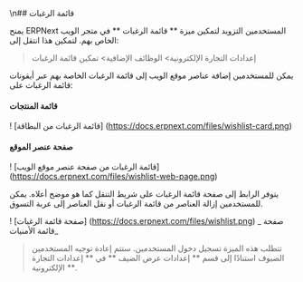 \n## قائمة الرغبات

يمنح ERPNext المستخدمين التزويد لتمكين ميزة ** قائمة الرغبات ** في متجر الويب الخاص بهم. لتمكين هذا انتقل إلى:

> إعدادات التجارة الإلكترونية> الوظائف الإضافية> تمكين قائمة الرغبات

يمكن للمستخدمين إضافة عناصر موقع الويب إلى قائمة الرغبات الخاصة بهم عبر أيقونات قائمة الرغبات على:

#### قائمة المنتجات

! [قائمة الرغبات من البطاقة] (https://docs.erpnext.com/files/wishlist-card.png)

#### صفحة عنصر الموقع

! [قائمة الرغبات من صفحة عنصر موقع الويب] (https://docs.erpnext.com/files/wishlist-web-page.png)

يتوفر الرابط إلى صفحة قائمة الرغبات على شريط التنقل كما هو موضح أعلاه. يمكن للمستخدمين إزالة العناصر من قائمة الرغبات أو نقل العناصر إلى عربة التسوق.

! [صفحة قائمة الرغبات] (https://docs.erpnext.com/files/wishlist.png) _ صفحة قائمة الأمنيات_

> تتطلب هذه الميزة تسجيل دخول المستخدمين. ستتم إعادة توجيه المستخدمين الضيوف استنادًا إلى قسم ** إعدادات عرض الضيف ** في ** إعدادات التجارة الإلكترونية **.